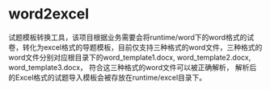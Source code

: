 <!--
 * @Author: qizk qizk@mail.open.com.cn
 * @Date: 2024-06-28 14:23:49
 * @LastEditors: qizk qizk@mail.open.com.cn
 * @LastEditTime: 2024-06-28 14:40:52
 * @FilePath: \word2excel\README.md
 * @Description: 这是默认设置,请设置`customMade`, 打开koroFileHeader查看配置 进行设置: https://github.com/OBKoro1/koro1FileHeader/wiki/%E9%85%8D%E7%BD%AE
-->
# word2excel

试题模板转换工具，该项目根据业务需要会将runtime/word下的word格式的试卷，转化为excel格式的导题模板，目前仅支持三种格式的word文件，三种格式的word文件分别对应根目录下的word_template1.docx, word_template2.docx, word_template3.docx， 符合这三种格式的word文件可以被正确解析， 解析后的Excel格式的试题导入模板会被存放在runtime/excel目录下。
